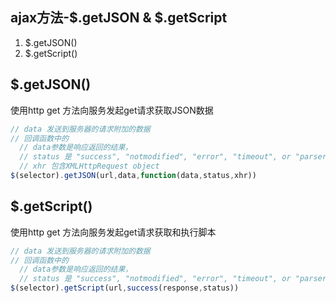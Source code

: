 
## ajax方法-$.getJSON & $.getScript
1. $.getJSON()
2. $.getScript()

## $.getJSON()
使用http get 方法向服务发起get请求获取JSON数据
```js
// data 发送到服务器的请求附加的数据
// 回调函数中的
  // data参数是响应返回的结果，
  // status 是 "success", "notmodified", "error", "timeout", or "parsererror"
  // xhr 包含XMLHttpRequest object
$(selector).getJSON(url,data,function(data,status,xhr))
```

## $.getScript()  
使用http get 方法向服务发起get请求获取和执行脚本
```js
// data 发送到服务器的请求附加的数据
// 回调函数中的
  // data参数是响应返回的结果，
  // status 是 "success", "notmodified", "error", "timeout", or "parsererror"
$(selector).getScript(url,success(response,status))
```